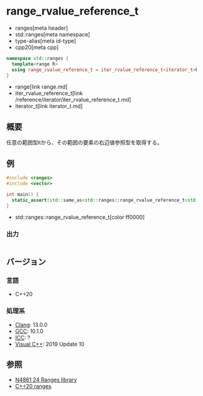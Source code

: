 # range_rvalue_reference_t
* ranges[meta header]
* std::ranges[meta namespace]
* type-alias[meta id-type]
* cpp20[meta cpp]

```cpp
namespace std::ranges {
  template<range R>
  using range_rvalue_reference_t = iter_rvalue_reference_t<iterator_t<R>>;
}
```
* range[link range.md]
* iter_rvalue_reference_t[link /reference/iterator/iter_rvalue_reference_t.md]
* iterator_t[link iterator_t.md]

## 概要

任意の範囲型`R`から、その範囲の要素の右辺値参照型を取得する。

## 例
```cpp example
#include <ranges>
#include <vector>

int main() {
  static_assert(std::same_as<std::ranges::range_rvalue_reference_t<std::vector<int>>, int&&>);
}
```
* std::ranges::range_rvalue_reference_t[color ff0000]

### 出力
```
```

## バージョン
### 言語
- C++20

### 処理系
- [Clang](/implementation.md#clang): 13.0.0
- [GCC](/implementation.md#gcc): 10.1.0
- [ICC](/implementation.md#icc): ?
- [Visual C++](/implementation.md#visual_cpp): 2019 Update 10

## 参照
- [N4861 24 Ranges library](https://timsong-cpp.github.io/cppwp/n4861/ranges)
- [C++20 ranges](https://techbookfest.org/product/5134506308665344)
